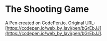 # The Shooting Game

A Pen created on CodePen.io. Original URL: [https://codepen.io/web_by_lavi/pen/bGrEbJJ](https://codepen.io/web_by_lavi/pen/bGrEbJJ).


